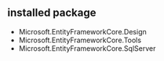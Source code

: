 ## installed package

- Microsoft.EntityFrameworkCore.Design
- Microsoft.EntityFrameworkCore.Tools
- Microsoft.EntityFrameworkCore.SqlServer
